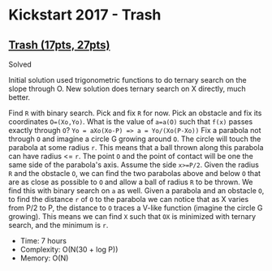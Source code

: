 # Kickstart 2017 - Trash

## [Trash (17pts, 27pts)](https://codingcompetitions.withgoogle.com/kickstart/round/0000000000201b77/0000000000201d23)

Solved

Initial solution used trigonometric functions to do ternary search on the slope
through O. New solution does ternary search on X directly, much better.

Find `R` with binary search. Pick and fix `R` for now.
Pick an obstacle and fix its coordinates `O=(Xo,Yo)`.
What is the value of `a=a(O)` such that `f(x)` passes exactly through `O`?
  `Yo = aXo(Xo-P) => a = Yo/(Xo(P-Xo))`
Fix a parabola not through `O` and imagine a circle G growing around `O`.
The circle will touch the parabola at some radius `r`. This means that a ball
thrown along this parabola can have radius <= `r`.
The point `O` and the point of contact will be one the same side of the
parabola's axis. Assume the side `x>=P/2`.
Given the radius `R` and the obstacle `O`, we can find the two parabolas above
and below `O` that are as close as possible to `O` and allow a ball of
radius `R` to be thrown.
We find this with binary search on `a` as well.
Given a parabola and an obstacle `O`, to find the distance `r` of `O` to the
parabola we can notice that as X varies from P/2 to P, the distance to `O`
traces a V-like function (imagine the circle G growing). This means we can find
`X` such that `OX` is minimized with ternary search, and the minimum is `r`.

* Time: 7 hours
* Complexity: O(N(30 + log P))
* Memory: O(N)
